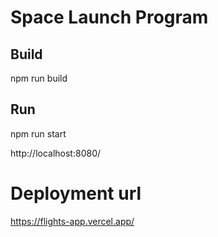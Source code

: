 # Space Launch Program

## Build

npm run build

## Run
 
npm run start

http://localhost:8080/

# Deployment url

https://flights-app.vercel.app/